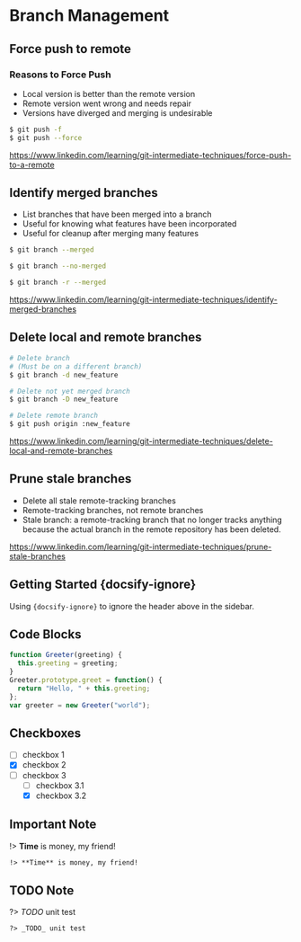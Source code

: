 # Branch Management

## Force push to remote

### Reasons to Force Push

* Local version is better than the remote version
* Remote version went wrong and needs repair
* Versions have diverged and merging is undesirable

```bash
$ git push -f
$ git push --force
```

https://www.linkedin.com/learning/git-intermediate-techniques/force-push-to-a-remote

## Identify merged branches

* List branches that have been merged into a branch
* Useful for knowing what features have been incorporated
* Useful for cleanup after merging many features

```bash
$ git branch --merged
```


```bash
$ git branch --no-merged
```


```bash
$ git branch -r --merged
```

https://www.linkedin.com/learning/git-intermediate-techniques/identify-merged-branches


## Delete local and remote branches

```bash
# Delete branch
# (Must be on a different branch)
$ git branch -d new_feature
```

```bash
# Delete not yet merged branch
$ git branch -D new_feature
```

```bash
# Delete remote branch
$ git push origin :new_feature
```

https://www.linkedin.com/learning/git-intermediate-techniques/delete-local-and-remote-branches

## Prune stale branches

* Delete all stale remote-tracking branches
* Remote-tracking branches, not remote branches
* Stale branch: a remote-tracking branch that no longer tracks anything because the actual branch in the remote repository has been deleted.

https://www.linkedin.com/learning/git-intermediate-techniques/prune-stale-branches

















































## Getting Started {docsify-ignore}

Using `{docsify-ignore}` to ignore the header above in the sidebar.

## Code Blocks

```javascript
function Greeter(greeting) {
  this.greeting = greeting;
}
Greeter.prototype.greet = function() {
  return "Hello, " + this.greeting;
};
var greeter = new Greeter("world");
```

## Checkboxes

* [ ] checkbox 1
* [x] checkbox 2
* [ ] checkbox 3
  * [ ] checkbox 3.1
  * [x] checkbox 3.2

## Important Note

!> **Time** is money, my friend!

```markdown
!> **Time** is money, my friend!
```

## TODO Note

?> _TODO_ unit test

```markdown
?> _TODO_ unit test
```
